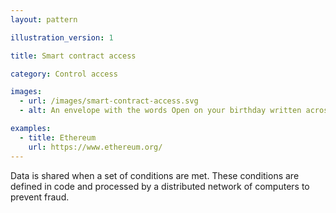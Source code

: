 ```yaml
---
layout: pattern

illustration_version: 1

title: Smart contract access

category: Control access

images:
  - url: /images/smart-contract-access.svg
  - alt: An envelope with the words Open on your birthday written across it.

examples:
  - title: Ethereum
    url: https://www.ethereum.org/
---
```


Data is shared when a set of conditions are met. These conditions are defined in code and processed by a distributed network of computers to prevent fraud.
